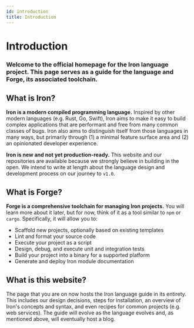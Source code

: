 ```yaml
---
id: introduction
title: Introduction
---
```


# Introduction

### Welcome to the official homepage for the Iron language project. This page serves as a guide for the language and Forge, its associated toolchain.

## What is Iron?

**Iron is a modern compiled programming language.** Inspired by other modern languages (e.g. Rust, Go, Swift), Iron aims to make it easy to build complex applications that are performant and free from many common classes of bugs. Iron also aims to distinguish itself from those languages in many ways, but primarily through (1) a minimal feature surface area and (2) an opinionated developer experience.

**Iron is new and not yet production-ready.** This website and our repositories are available because we strongly believe in building in the open. We intend to write at length about the language design and development process on our journey to `v1.0`.

## What is Forge?

**Forge is a comprehensive toolchain for managing Iron projects.** You will learn more about it later, but for now, think of it as a tool similar to `npm` or `cargo`. Specifically, it will allow you to:

- Scaffold new projects, optionally based on existing templates
- Lint and format your source code
- Execute your project as a script
- Design, debug, and execute unit and integration tests
- Build your project into a binary for a supported platform
- Generate and deploy Iron module documentation

## What is this website?

The page that you are on now hosts the Iron language guide in its entirety. This includes our design decisions, steps for installation, an overview of Iron's concepts and syntax, and even recipes for common projects (e.g. web services). The guide will evolve as the language evolves and, as mentioned above, will eventually host a blog.
